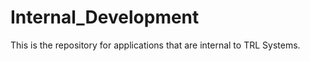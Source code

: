 Internal_Development
====================

This is the repository for applications that are internal to TRL Systems.
